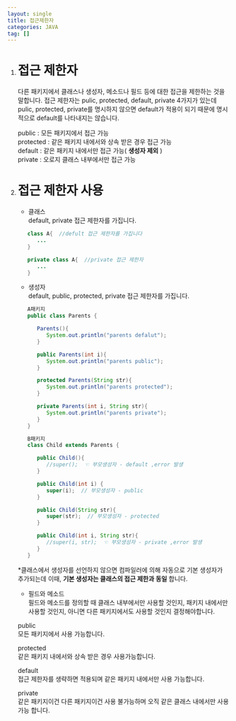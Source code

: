 ```yaml
---
layout: single
title: 접근제한자
categories: JAVA
tag: []
---
```


1. # 접근 제한자
   다른 패키지에서 클래스나 생성자, 메소드나 필드 등에 대한 접근을 제한하는 것을 말합니다. 접근 제한자는 pulic, protected, default, private 4가지가 있는데 pulic, protected, private를 명시하지 않으면 default가 적용이 되기 때문에 명시적으로 default를 나타내지는 않습니다.   

   public : 모든 패키지에서 접근 가능   
   protected : 같은 패키지 내에서와 상속 받은 경우 접근 가능   
   default : 같은 패키지 내에서만 접근 가능( __생성자 제외__ )   
   private : 오로지 클래스 내부에서만 접근 가능   

1. # 접근 제한자 사용
   - 클래스   
   default, private 접근 제한자를 가집니다.   
   ```java
      class A{  //defult 접근 제한자를 가집니다
         ...
      }

      private class A{  //private 접근 제한자
         ...
      }
   ```   

   - 생성자   
   default, public, protected, private 접근 제한자를 가집니다.   
   ```java
      A패키지
      public class Parents {

         Parents(){
            System.out.println("parents defalut");
         }

         public Parents(int i){
            System.out.println("parents public");
         }

         protected Parents(String str){
            System.out.println("parents protected");
         }

         private Parents(int i, String str){
            System.out.println("parents private");
         }
      }

      B패키지
      class Child extends Parents {

         public Child(){
            //super();  ☜ 부모생성자 - default ,error 발생 
         }

         public Child(int i) {
            super(i);  // 부모생성자 - public
         }

         public Child(String str){
            super(str);  // 부모생성자 - protected
         }

         public Child(int i, String str){
            //super(i, str);  ☜ 부모생성자 - private ,error 발생 
         }
      }
   ```   
   *클래스에서 생성자를 선언하지 않으면 컴파일러에 의해 자동으로 기본 생성자가 추가되는데 이때, __기본 생성자는 클래스의 접근 제한과 동일__ 합니다.   

   - 필드와 메소드   
   필드와 메소드를 정의할 때 클래스 내부에서만 사용할 것인지, 패키지 내에서만 사용할 것인지, 아니면 다른 패키지에서도 사용할 것인지 결정해야합니다.   

   public   
   모든 패키지에서 사용 가능합니다.   

   protected   
   같은 패키지 내에서와 상속 받은 경우 사용가능합니다.   

   default   
   접근 제한자를 생략하면 적용되며 같은 패키지 내에서만 사용 가능합니다.   

   private   
   같은 패키지이건 다른 패키지이건 사용 불가능하며 오직 같은 클래스 내에서만 사용가능 합니다.   

